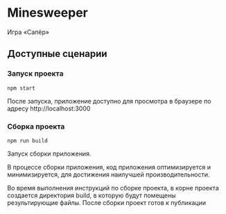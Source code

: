 # Minesweeper

Игра «Сапёр»

## Доступные сценарии

### Запуск проекта

`npm start`

После запуска, приложение доступно для просмотра в браузере по адресу http://localhost:3000

### Сборка проекта

`npm run build`

Запуск сборки приложения.

В процессе сборки приложения, код приложения оптимизируется и минимизируется, для достижения наилучшей производительности.

Во время выполнения инструкций по сборке проекта, в корне проекта создается директория build, в которую будут помещены результирующие файлы. После сборки проект готов к публикации
